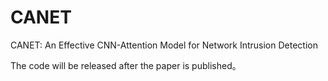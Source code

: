 # CANET
CANET: An Effective CNN-Attention Model for Network Intrusion Detection


The code will be released after the paper is published。
